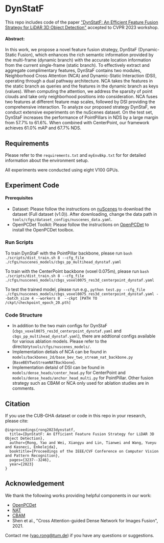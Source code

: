 
# DynStatF

This repo includes code of the paper ["DynStatF: An Efficient Feature Fusion Strategy for LiDAR 3D Object Detection"](https://openaccess.thecvf.com/content/CVPR2023W/E2EAD/html/Rong_DynStatF_An_Efficient_Feature_Fusion_Strategy_for_LiDAR_3D_Object_CVPRW_2023_paper.html) accepted to CVPR 2023 workshop.

#### Abstract:
In this work, we propose a novel feature fusion strategy, DynStaF (Dynamic-Static Fusion), which enhances the rich semantic information provided by the multi-frame (dynamic branch) with the accurate location information from the current single-frame (static branch). To effectively extract and aggregate complimentary features, DynStaF contains two modules, Neighborhood Cross Attention (NCA) and Dynamic-Static Interaction (DSI), operating through a dual pathway architecture. NCA takes the features in the static branch as queries and the features in the dynamic branch as keys (values). When computing the attention, we address the sparsity of point clouds and take only neighborhood positions into consideration. NCA fuses two features at different feature map scales, followed by DSI providing the comprehensive interaction. To analyze our proposed strategy DynStaF, we conduct extensive experiments on the nuScenes dataset. On the test set, DynStaF increases the performance of PointPillars in NDS by a large margin from 57.7% to 61.6%. When combined with CenterPoint, our framework achieves 61.0% mAP and 67.7% NDS.


## Requirements
Please refer to the `requirements.txt` and `myEnvBkp.txt` for for detailed information about the environment setup.

All experiments were conducted using eight V100 GPUs.

## Experiment Code
#### Prerequisites
- Dataset: Please follow the instructions on [nuScenes](https://www.nuscenes.org/nuscenes) to download the dataset (Full dataset (v1.0)). After downloading, change the data path in `tools/cfgs/dataset_configs/nuscenes_data.yaml`.
- OpenPCDet Toolkit: Please follow the instructions on [OpenPCDet](https://github.com/open-mmlab/OpenPCDet) to install the OpenPCDet toolbox. 

### Run Scripts
To train DynStaF with the PointPillar backbone, please run ```bash ./scripts/dist_train.sh 8 --cfg_file ./cfgs/nuscenes_models/cbgs_pp_multihead_dynstaf.yaml```

To train with the CenterPoint backbone (voxel 0.075m), please run
```bash ./scripts/dist_train.sh 8 --cfg_file ./cfgs/nuscenes_models/cbgs_voxel0075_res3d_centerpoint_dynstaf.yaml```

To test the trained model, please run e.g.,
```python test.py --cfg_file ./cfgs/nuscenes_models/cbgs_voxel0075_res3d_centerpoint_dynstaf.yaml --batch_size 4 --workers 8  --ckpt [PATH TO /ckpt/checkpoint_epoch_20.pth]```

### Code Structure
- In addition to the two main configs for DynStaF (`cbgs_voxel0075_res3d_centerpoint_dynstaf.yaml` and `cbgs_pp_multihead_dynstaf.yaml`), there are addtional configs available for various ablation models. Please refer to the directory`tools/cfgs/nuscenes_models/`. 
- Implementation detials of NCA can be found in `models/backbones_2d/base_bev_two_stream_nat_backbone.py` (`BaseBEVTwoStreamNATBackbone`). 
- Implementation detaisl of DSI can be found in `models/dense_heads/center_head.py` for CenterPoint and `models/dense_heads/anchor_head_multi.py` for PointPillar. Other fusion strategy such as CBAM or NCA only used for ablation studies are in comments. 



## Citation 
If you use the CUB-GHA dataset or code in this repo in your research, please cite:

```
@inproceedings{rong2023dynstatf,
  title={DynStatF: An Efficient Feature Fusion Strategy for LiDAR 3D Object Detection},
  author={Rong, Yao and Wei, Xiangyu and Lin, Tianwei and Wang, Yueyu and Kasneci, Enkelejda},
  booktitle={Proceedings of the IEEE/CVF Conference on Computer Vision and Pattern Recognition},
  pages={3237--3246},
  year={2023}
}
```

## Acknowledgement
We thank the following works providing helpful components in our work:
- [OpenPCDet](https://github.com/open-mmlab/OpenPCDet/tree/master)
- [NAT](https://github.com/SHI-Labs/Neighborhood-Attention-Transformer)
- [CBAM](https://github.com/Jongchan/attention-module/blob/master/MODELS/cbam.py)
- Shen et al., "Cross Attention-guided Dense Network for Images Fusion", 2021.

Contact me (yao.rong@tum.de) if you have any questions or suggestions.


